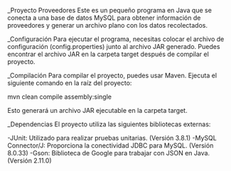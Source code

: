 _Proyecto Proveedores
Este es un pequeño programa en Java que se conecta a una base de datos MySQL para obtener información de proveedores y generar un archivo plano con los datos recolectados.

_Configuración
Para ejecutar el programa, necesitas colocar el archivo de configuración (config.properties) junto al archivo JAR generado. Puedes encontrar el archivo JAR en la carpeta target después de compilar el proyecto.

_Compilación
Para compilar el proyecto, puedes usar Maven. Ejecuta el siguiente comando en la raíz del proyecto:

mvn clean compile assembly:single

Esto generará un archivo JAR ejecutable en la carpeta target.

_Dependencias
El proyecto utiliza las siguientes bibliotecas externas:

-JUnit: Utilizado para realizar pruebas unitarias. (Versión 3.8.1)
-MySQL Connector/J: Proporciona la conectividad JDBC para MySQL. (Versión 8.0.33)
-Gson: Biblioteca de Google para trabajar con JSON en Java. (Versión 2.11.0)
